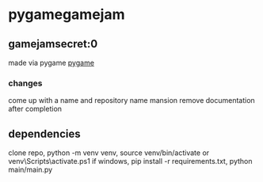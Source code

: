 # pygamegamejam
## gamejamsecret:0
made via pygame [pygame](https://www.pygame.org)
### changes
come up with a name and repository name mansion remove documentation after completion
## dependencies
clone repo, python -m venv venv, source venv/bin/activate or venv\Scripts\activate.ps1 if windows, pip install -r requirements.txt, python main/main.py